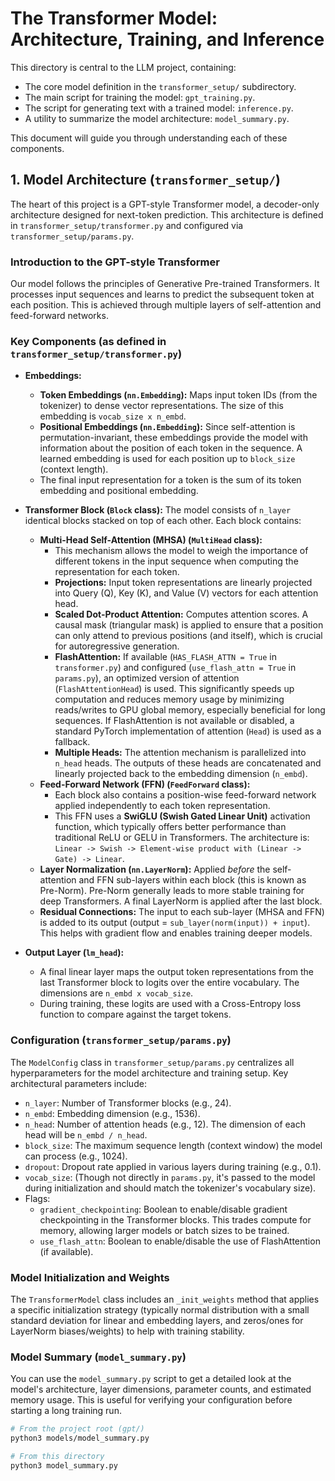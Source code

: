 # The Transformer Model: Architecture, Training, and Inference

This directory is central to the LLM project, containing:
* The core model definition in the `transformer_setup/` subdirectory.
* The main script for training the model: `gpt_training.py`.
* The script for generating text with a trained model: `inference.py`.
* A utility to summarize the model architecture: `model_summary.py`.

This document will guide you through understanding each of these components.

## 1. Model Architecture (`transformer_setup/`)

The heart of this project is a GPT-style Transformer model, a decoder-only architecture designed for next-token prediction. This architecture is defined in `transformer_setup/transformer.py` and configured via `transformer_setup/params.py`.

### Introduction to the GPT-style Transformer
Our model follows the principles of Generative Pre-trained Transformers. It processes input sequences and learns to predict the subsequent token at each position. This is achieved through multiple layers of self-attention and feed-forward networks.

### Key Components (as defined in `transformer_setup/transformer.py`)

* **Embeddings:**
    * **Token Embeddings (`nn.Embedding`):** Maps input token IDs (from the tokenizer) to dense vector representations. The size of this embedding is `vocab_size x n_embd`.
    * **Positional Embeddings (`nn.Embedding`):** Since self-attention is permutation-invariant, these embeddings provide the model with information about the position of each token in the sequence. A learned embedding is used for each position up to `block_size` (context length).
    * The final input representation for a token is the sum of its token embedding and positional embedding.

* **Transformer Block (`Block` class):** The model consists of `n_layer` identical blocks stacked on top of each other. Each block contains:
    * **Multi-Head Self-Attention (MHSA) (`MultiHead` class):**
        * This mechanism allows the model to weigh the importance of different tokens in the input sequence when computing the representation for each token.
        * **Projections:** Input token representations are linearly projected into Query (Q), Key (K), and Value (V) vectors for each attention head.
        * **Scaled Dot-Product Attention:** Computes attention scores. A causal mask (triangular mask) is applied to ensure that a position can only attend to previous positions (and itself), which is crucial for autoregressive generation.
        * **FlashAttention:** If available (`HAS_FLASH_ATTN = True` in `transformer.py`) and configured (`use_flash_attn = True` in `params.py`), an optimized version of attention (`FlashAttentionHead`) is used. This significantly speeds up computation and reduces memory usage by minimizing reads/writes to GPU global memory, especially beneficial for long sequences. If FlashAttention is not available or disabled, a standard PyTorch implementation of attention (`Head`) is used as a fallback.
        * **Multiple Heads:** The attention mechanism is parallelized into `n_head` heads. The outputs of these heads are concatenated and linearly projected back to the embedding dimension (`n_embd`).
    * **Feed-Forward Network (FFN) (`FeedForward` class):**
        * Each block also contains a position-wise feed-forward network applied independently to each token representation.
        * This FFN uses a **SwiGLU (Swish Gated Linear Unit)** activation function, which typically offers better performance than traditional ReLU or GELU in Transformers. The architecture is: `Linear -> Swish -> Element-wise product with (Linear -> Gate) -> Linear`.
    * **Layer Normalization (`nn.LayerNorm`):** Applied *before* the self-attention and FFN sub-layers within each block (this is known as Pre-Norm). Pre-Norm generally leads to more stable training for deep Transformers. A final LayerNorm is applied after the last block.
    * **Residual Connections:** The input to each sub-layer (MHSA and FFN) is added to its output (output = `sub_layer(norm(input)) + input`). This helps with gradient flow and enables training deeper models.

* **Output Layer (`lm_head`):**
    * A final linear layer maps the output token representations from the last Transformer block to logits over the entire vocabulary. The dimensions are `n_embd x vocab_size`.
    * During training, these logits are used with a Cross-Entropy loss function to compare against the target tokens.

### Configuration (`transformer_setup/params.py`)
The `ModelConfig` class in `transformer_setup/params.py` centralizes all hyperparameters for the model architecture and training setup. Key architectural parameters include:

* `n_layer`: Number of Transformer blocks (e.g., 24).
* `n_embd`: Embedding dimension (e.g., 1536).
* `n_head`: Number of attention heads (e.g., 12). The dimension of each head will be `n_embd / n_head`.
* `block_size`: The maximum sequence length (context window) the model can process (e.g., 1024).
* `dropout`: Dropout rate applied in various layers during training (e.g., 0.1).
* `vocab_size`: (Though not directly in `params.py`, it's passed to the model during initialization and should match the tokenizer's vocabulary size).
* Flags:
    * `gradient_checkpointing`: Boolean to enable/disable gradient checkpointing in the Transformer blocks. This trades compute for memory, allowing larger models or batch sizes to be trained.
    * `use_flash_attn`: Boolean to enable/disable the use of FlashAttention (if available).

### Model Initialization and Weights
The `TransformerModel` class includes an `_init_weights` method that applies a specific initialization strategy (typically normal distribution with a small standard deviation for linear and embedding layers, and zeros/ones for LayerNorm biases/weights) to help with training stability.

### Model Summary (`model_summary.py`)
You can use the `model_summary.py` script to get a detailed look at the model's architecture, layer dimensions, parameter counts, and estimated memory usage. This is useful for verifying your configuration before starting a long training run.
```bash
# From the project root (gpt/)
python3 models/model_summary.py

# From this directory
python3 model_summary.py
```